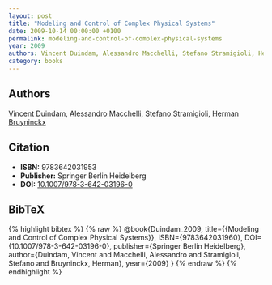 ```yaml
---
layout: post
title: "Modeling and Control of Complex Physical Systems"
date: 2009-10-14 00:00:00 +0100
permalink: modeling-and-control-of-complex-physical-systems
year: 2009
authors: Vincent Duindam, Alessandro Macchelli, Stefano Stramigioli, Herman Bruyninckx
category: books
---
```

 
## Authors
[Vincent Duindam](authors/vincent_duindam), [Alessandro Macchelli](authors/alessandro_macchelli), [Stefano Stramigioli](authors/stefano_stramigioli), [Herman Bruyninckx](authors/herman_bruyninckx)
 
## Citation
- **ISBN:** 9783642031953
- **Publisher:** Springer Berlin Heidelberg
- **DOI:** [10.1007/978-3-642-03196-0](https://doi.org/10.1007/978-3-642-03196-0)
 
## BibTeX
{% highlight bibtex %}
{% raw %}
@book{Duindam_2009,
  title={{Modeling and Control of Complex Physical Systems}},
  ISBN={9783642031960},
  DOI={10.1007/978-3-642-03196-0},
  publisher={Springer Berlin Heidelberg},
  author={Duindam, Vincent and Macchelli, Alessandro and Stramigioli, Stefano and Bruyninckx, Herman},
  year={2009}
}
{% endraw %}
{% endhighlight %}
 
